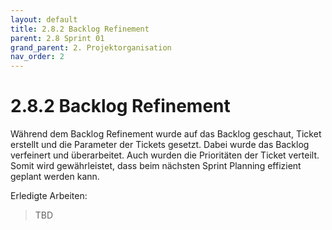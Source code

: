 ```yaml
---
layout: default
title: 2.8.2 Backlog Refinement
parent: 2.8 Sprint 01
grand_parent: 2. Projektorganisation
nav_order: 2
---
```


# 2.8.2 Backlog Refinement

Während dem Backlog Refinement wurde auf das Backlog geschaut, Ticket erstellt und die Parameter der Tickets gesetzt. Dabei wurde das Backlog verfeinert und überarbeitet. Auch wurden die Prioritäten der Ticket verteilt. Somit wird gewährleistet, dass beim nächsten Sprint Planning effizient geplant werden kann.

Erledigte Arbeiten:

> TBD
